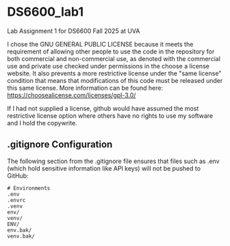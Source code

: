 # DS6600_lab1
Lab Assignment 1 for DS6600 Fall 2025 at UVA

I chose the GNU GENERAL PUBLIC LICENSE because it meets the requirement of  allowing other people to use the code in the repository for both commercial and non-commercial use, as denoted with the commercial use and private use checked under permissions in the choose a license website. It also prevents a more restrictive license under the "same license" condition that means that modifications of this code must be released under this same license. More information can be found here: https://choosealicense.com/licenses/gpl-3.0/ 

If I had not supplied a license, github would have assumed the most restrictive license option where others have no rights to use my software and I hold the copywrite.

## .gitignore Configuration

The following section from the .gitignore file ensures that files such as .env (which hold sensitive information like API keys) will not be pushed to GitHub:

```
# Environments
.env
.envrc
.venv
env/
venv/
ENV/
env.bak/
venv.bak/

``` 
